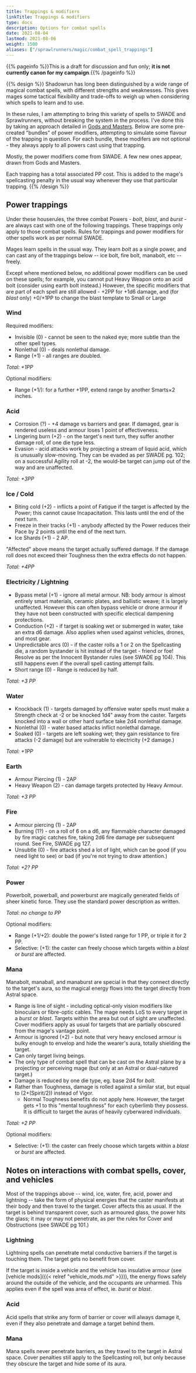 ```yaml
---
title: Trappings & modifiers
linkTitle: Trappings & modifiers
type: docs
description: Options for combat spells
date: 2021-08-04
lastmod: 2021-08-06
weight: 1500
aliases: ["/sprawlrunners/magic/combat_spell_trappings"]
---
```


{{% pageinfo %}}This is a draft for discussion and fun only; **it is not currently canon for my campaign**.{{% /pageinfo %}} 

{{% design %}}
Shadowrun has long been distinguished by a wide range of magical combat spells, with different strengths and weaknesses. This gives mages some tactical flexibility and trade-offs to weigh up when considering which spells to learn and to use.

In these rules, I am attempting to bring this variety of spells to SWADE and Sprawlrunners, without breaking the system in the process. I've done this by taking an approach detailed in [Gods and Masters](https://www.drivethrurpg.com/m/product/298441). Below are some pre-created "bundles" of power modifiers, attempting to simulate some flavour of the trapping in question. For each bundle, these modifers are not optional - they always apply to all powers cast using that trapping.

Mostly, the power modifiers come from SWADE. A few new ones appear, drawn from Gods and Masters.

Each trapping has a total associated PP cost. This is added to the mage's spellcasting penalty in the usual way whenever they use that particular trapping.
{{% /design %}} 

## Power trappings

Under these houserules, the three combat Powers - *bolt*, *blast*, and *burst* - are always cast with one of the following trappings. These trappings only apply to those combat spells. Rules for trappings and power modifiers for other spells work as per normal SWADE.

Mages learn spells in the usual way. They learn *bolt* as a single power, and can cast any of the trappings below -- ice bolt, fire bolt, manabolt, etc -- freely.

Except where mentioned below, no additional power modifiers can be used on these spells; for example, you cannot put Heavy Weapon onto an acid bolt (consider using earth bolt instead.) However, the specific modifiers that are part of each spell are still allowed - +2PP for +1d6 damage, and (for *blast* only) +0/+1PP to change the blast template to Small or Large 

### Wind

Required modifiers:

* Invisible (0) - cannot be seen to the naked eye; more subtle than the other spell types.
* Nonlethal (0) - deals nonlethal damage.
* Range (+1) - all ranges are doubled.

*Total: +1PP*

Optional modifiers:

* Range (+1/): for a further +1PP, extend range by another Smarts×2 inches.

### Acid

* Corrosion (?) - +4 damage vs barriers and gear. If damaged, gear is rendered useless and armour loses 1 point of effectiveness.
* Lingering burn (+2) - on the target's next turn, they suffer another damage roll, of one die type less. 
* Evasion - acid attacks work by projecting a stream of liquid acid, which is unusually slow-moving. They can be evaded as per SWADE pg. 102; on a successful Agility roll at -2, the would-be target can jump out of the way and are unaffected.

*Total: +3PP*

### Ice / Cold

* Biting cold (+2) - inflicts a point of Fatigue if the target is affected by the Power; this cannot cause Incapacitation. This lasts until the end of the next turn.
* Freeze in their tracks (+1) - anybody affected by the Power reduces their Pace by 2 points until the end of the next turn.
* Ice Shards (+1) - 2 AP.

"Affected" above means the target actually suffered damage. If the damage roll does not exceed their Toughness then the extra effects do not happen.

*Total: +4PP*

### Electricity / Lightning

* Bypass metal (+1) - ignore all metal armour. NB: body armour is almost entirely smart materials, ceramic plates, and ballistic weave; it is largely unaffected. However this can often bypass vehicle or drone armour if they have not been constructed with specific electical dampening protections.
* Conduction (+2) - if target is soaking wet or submerged in water, take an extra d6 damage. Also applies when used against vehicles, drones, and most gear.
* Unpredictable arcs (0) - if the caster rolls a 1 or 2 on the Spellcasting die, a random bystander is hit instead of the target - friend or foe! Resolve as per the Innocent Bystander rules (see SWADE pg 104). This still happens even if the overall spell casting attempt fails.
* Short range (0) - Range is reduced by half. 
 
*Total: +3 PP*

### Water

* Knockback (1) - targets damaged by offensive water spells must make a Strength check at -2 or be knocked 1d4" away from the caster. Targets knocked into a wall or other hard surface take 2d4 nonlethal damage.
* Nonlethal (0) - water based attacks inflict nonlethal damage.
* Soaked (0) - targets are left soaking wet; they gain resistance to fire attacks (-2 damage) but are vulnerable to electricity (+2 damage.)

*Total: +1PP*

### Earth

* Armour Piercing (1) - 2AP
* Heavy Weapon (2) - can damage targets protected by Heavy Armour.

*Total: +3 PP*

### Fire

* Armour piercing (1) - 2AP
* Burning (1?) - on a roll of 6 on a d6, any flammable character damaged by fire magic catches fire, taking 2d6 fire damage per subsequent round. See Fire, SWADE pg 127.
* Unsubtle (0) - fire attacks shed a lot of light, which can be good (if you need light to see) or bad (if you're not trying to draw attention.)

*Total: +2? PP*

### Power

Powerbolt, powerball, and powerburst are magically generated fields of sheer kinetic force. They use the standard power description as written.

*Total: no change to PP*

Optional modifiers:

* Range (+1/+2): double the power's listed range for 1 PP, or triple it for 2 PP.
* Selective: (+1): the caster can freely choose which targets within a *blast* or *burst* are affected.

### Mana

Manabolt, manaball, and manaburst are special in that they connect directly to the target's aura, so the magical energy flows into the target directly from Astral space.

* Range is line of sight - including optical-only vision modifiers like binoculars or fibre-optic cables. The mage needs LoS to every target in a *burst* or *blast*. Targets within the area but out of sight are unaffected. Cover modifiers apply as usual for targets that are partially obscured from the mage's vantage point.
* Armour is ignored (+2) - but note that very heavy enclosed armour is bulky enough to envelop and hide the wearer's aura, totally shielding the target.
* Can only target living beings.
* The only type of combat spell that can be cast on the Astral plane by a projecting or perceiving mage (but only at an Astral or dual-natured target.)
* Damage is reduced by one die type, eg. base 2d4 for *bolt*.
* Rather than Toughness, damage is rolled against a similar stat, but equal to (2+(Spirit/2)) instead of Vigor.
	* Normal Toughness benefits do not apply here. However, the target gets +1 to this "mental toughness" for each cyberlimb they possess. It is difficult to target the auras of heavily cyberwared individuals.

*Total: +2 PP*

Optional modifiers:

* Selective: (+1): the caster can freely choose which targets within a *blast* or *burst* are affected.

## Notes on interactions with combat spells, cover, and vehicles

Most of the trappings above -- wind, ice, water, fire, acid, power and lightning -- take the form of physical energies that the caster manifests at their body and then travel to the target. Cover affects this as usual. If the target is behind transparent cover, such as armoured glass, the power hits the glass; it may or may not penetrate, as per the rules for Cover and Obstructions (see SWADE pg 101.) 

### Lightning

Lightning spells can penetrate metal conductive barriers if the target is touching them. The target gets no benefit from cover.

If the target is inside a vehicle and the vehicle has insulative armour (see [vehicle mods]({{< relref "vehicle_mods.md" >}})), the energy flows safely around the outside of the vehicle, and the occupants are unharmed. This applies even if the spell was area of effect, ie. *burst* or *blast*.

### Acid

Acid spells that strike any form of barrier or cover will always damage it, even if they also penetrate and damage a target behind them.

### Mana

Mana spells never penetrate barriers, as they travel to the target in Astral space. Cover penalties still apply to the Spellcasting roll, but only because they obscure the target and hide some of its aura.